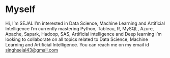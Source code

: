 # Myself
Hi, I’m SEJAL
I’m interested in Data Science, Machine Learning and Artificial Intelligence
I’m currently mastering Python, Tableau, R, MySQL, Azure, Apache, Sapark, Hadoop, SAS, Artificial intelligence and Deep learning
I’m looking to collaborate on all topics related to Data Science, Machine Learning and Artificial Intelligence.
You can reach me on my email id singhsejal43@gmail.com
